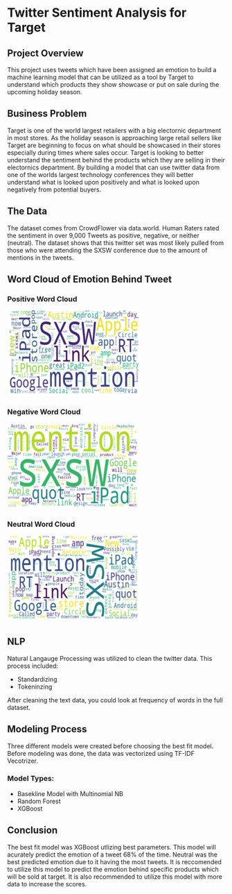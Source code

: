 # Twitter Sentiment Analysis for Target


## Project Overview

This project uses tweets which have been assigned an emotion to build a machine learning model that can be utilized as a tool by Target to understand which products they show showcase or put on sale during the upcoming holiday season.


## Business Problem

Target is one of the world largest retailers with a big electornic department in most stores. As the holiday season is approaching large retail sellers like Target are beginning to focus on what should be showcased in their stores especially during times where sales occur.  Target is looking to better understand the sentiment behind the products which they are selling in their electornics department.  By building a model that can use twitter data from one of the worlds largest technology conferences they will better understand what is looked upon positively and what is looked upon negatively from potential buyers.


## The Data

The dataset comes from CrowdFlower via data.world. Human Raters rated the sentiment in over 9,000 Tweets as positive, negative, or neither (neutral). The dataset shows that this twitter set was most likely pulled from those who were attending the SXSW conference due to the amount of mentions in the tweets.


## Word Cloud of Emotion Behind Tweet


### Positive Word Cloud

![Postive_Word_Cloud.png](./Images/Positive_Word_Cloud.png)

### Negative Word Cloud

![Negative_Word_Cloud.png](./Images/Negative_Word_Cloud.png)

### Neutral Word Cloud

![Neutral_Word_Cloud.png](./Images/Neutral_Word_Cloud.png)


## NLP

Natural Langauge Processing was utilized to clean the twitter data.  This process included:
* Standardizing
* Tokeninzing

After cleaning the text data, you could look at frequency of words in the full dataset.


## Modeling Process

Three different models were created before choosing the best fit model.  Before modeling was done, the data was vectorized using TF-IDF Vecotrizer.

### Model Types:
* Basekline Model with Multinomial NB
* Random Forest
* XGBoost

## Conclusion

The best fit model was XGBoost utlizing best parameters.  This model will acurately predict the emotion of a tweet 68% of the time.  Neutral was the best predicted emotion due to it having the most tweets.  It is reccomended to utilize this model to predict the emotion behind specific products which will be sold at target.  It is also recommended to utilize this model with more data to increase the scores.